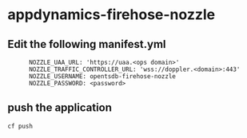 # appdynamics-firehose-nozzle

## Edit the following manifest.yml
```
      NOZZLE_UAA_URL: 'https://uaa.<ops domain>'
      NOZZLE_TRAFFIC_CONTROLLER_URL: 'wss://doppler.<domain>:443'
      NOZZLE_USERNAME: opentsdb-firehose-nozzle
      NOZZLE_PASSWORD: <password>
```

## push the application

```
cf push
```
